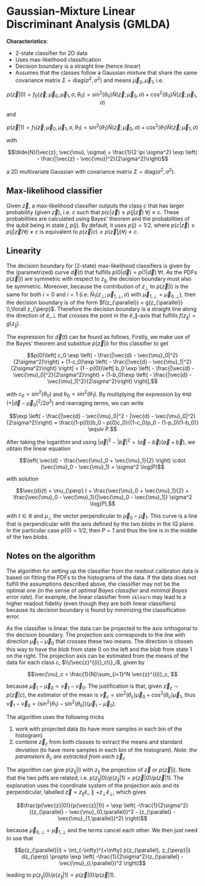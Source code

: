 # Gaussian-Mixture Linear Discriminant Analysis (GMLDA)

**Characteristics**:
- 2-state classifier for 2D data
- Uses max-likelihood classification
- Decision boundary is a straight line (hence *linear*)
- Assumes that the classes follow a Gaussian mixture that share the same covariance matrix $\Sigma=\mathrm{diag}(\sigma^2, \sigma^2)$ and means $\vec{\mu}_0, \vec{\mu}_1$, i.e.
```math
p(\vec{z}|0) = f_0(\vec{z}; \vec{\mu}_0, \vec{\mu}_1, \sigma, \theta_0) = \sin^2(\theta_0)\tilde{N}(\vec{z}; \vec{\mu}_0, \sigma) + 
\cos^2(\theta_0)\tilde{N}(\vec{z}; \vec{\mu}_1, \sigma)
```
and
```math
p(\vec{z}|1) = f_1(\vec{z}; \vec{\mu}_0, \vec{\mu}_1, \sigma, \theta_1) = \sin^2(\theta_1)\tilde{N}(\vec{z}; \vec{\mu}_0, \sigma) + 
\cos^2(\theta_1)\tilde{N}(\vec{z}; \vec{\mu}_1, \sigma)
```
with
```math
\tilde{N}(\vec{z}; \vec{\mu}, \sigma) = \frac{1}{2 \pi \sigma^2} \exp \left( - \frac{|\vec{z} - \vec{\mu}|^2}{2\sigma^2}\right)
```
a 2D multivariate Gaussian with covariance matrix $\Sigma=\mathrm{diag}(\sigma^2, \sigma^2)$. 

## Max-likelihood classifier

Given $\vec{z}$, a max-likelihood classifier outputs the class $c$ that has larger probability (given $\vec{z}$), i.e. $c$ such that $p(c|\vec{z}) \geq p(j|\vec{z}) \;\forall j \neq c$. These probabilities are calculated using Bayes' theorem and the probabilities of the qubit being in state $j$, $p(j)$. By default, it uses $p(j)=1/2$, where $p(c|\vec{z}) \geq p(j|\vec{z}) \forall j \neq c$ is equivalent to $p(\vec{z}|c) \geq p(\vec{z}|j) \forall j \neq c$. 

## Linearity

The decision boundary for (2-state) max-likelihood classifiers is given by the (parametrized) curve $\vec{d}(t)$ that fulfills $p(0|\vec{d}) = p(1|\vec{d}) \;\forall t$. As the PDFs $p(\vec{z}|i)$ are symmetric with respect to $z_{\parallel}$, the decision boundary must also be symmetric. Moreover, because the contribution of $z_{\perp}$ to $p(\vec{z}|i)$ is the same for both $i=0$ and $i=1$ (i.e. $\tilde{N}_1(z_{\perp}; \vec{\mu}_{1,\perp}, \sigma)$ with $\vec{\mu}_{1,\perp}=\vec{\mu}_{0,\perp}$), then the decision boundary is of the form $f(z_{\parallel}) = g(z_{\parallel}) \\;\forall z_{\perp}$. Therefore the decision boundary is a straight line along the direction of $\hat{e}\_{\perp}$ that crosses the point in the $\hat{e}\_{\parallel}$-axis that fulfills $f(z_{\parallel}) = g(z_{\parallel})$. 

The expression for $\vec{d}(t)$ can be found as follows. Firstly, we make use of the Bayes' theorem and substitue $p(\vec{z}|i)$ for this classifier to get
```math 
p(0)\left[ c_0 \exp \left( - \frac{|\vec{d} - \vec{\mu}_0|^2}{2\sigma^2}\right) + (1-c_0)\exp \left( - \frac{|\vec{d} - \vec{\mu}_1|^2}{2\sigma^2}\right) \right] = (1 - p(0))\left[ b_0 \exp \left( - \frac{|\vec{d} - \vec{\mu}_0|^2}{2\sigma^2}\right) + (1-b_0)\exp \left( - \frac{|\vec{d} - \vec{\mu}_1|^2}{2\sigma^2}\right) \right],
```
with $c_0 = \sin^2(\theta_0)$ and $b_0 = \sin^2(\theta_1)$. By multiplying the expression by $\exp(+|\vec{d} - \vec{\mu}_0|^2 / 2\sigma^2)$ and rearraging terms, we can write
```math 
\exp \left( - \frac{|\vec{d} - \vec{\mu}_0|^2 - |\vec{d} - \vec{\mu}_0|^2}{2\sigma^2}\right) = \frac{(1-p(0))b_0 - p(0)c_0}{(1-c_0)p_0 - (1-p_0)(1-b_0)} \equiv P.
```
After taking the logarithm and using $|\vec{a}|^2 - |\vec{b}|^2 = (\vec{a} - \vec{b})(\vec{a} + \vec{b})$, we obtain the linear equation
```math 
\left( \vec{d} - \frac{\vec{\mu}_0 + \vec{\mu}_1}{2} \right) \cdot (\vec{\mu}_0 - \vec{\mu}_1) = \sigma^2 \log(P)
```
with solution
```math 
\vec{d}(t) = \mu_{\perp} t + \frac{\vec{\mu}_0 + \vec{\mu}_1}{2} + \frac{\vec{\mu}_0 - \vec{\mu}_1}{|\vec{\mu}_0 - \vec{\mu}_1|} \sigma^2 \log(P),
```
with $t \in \mathbb{R}$ and $\mu_{\perp}$ the vector perpendicular to $\vec{\mu}_0 - \vec{\mu}_1$. This curve is a line that is perpendicular with the axis defined by the two *blobs* in the IQ plane. In the particular case $p(0) = 1/2$, then $P=1$ and thus the line is in the middle of the two *blobs*. 

## Notes on the algorithm

The algorithm for setting up the classifier from the readout calibraton data is based on fitting the PDFs to the histograms of the data. If the data does not fulfill the assumptions described above, the classifier may not be the optimal one (in the sense of *optimal Bayes classifier* and *minimal Bayes error rate*). For example, the linear classifier from `sklearn` may lead to a higher readout fidelity (even though they are both linear classifiers) because its decision boundary is found by minimizing the classification error. 

As the classifier is linear, the data can be projected to the axis orthogonal to the decision boundary. 
The projection axis corresponds to the line with direction $\vec{\mu}_1 - \vec{\mu}_0$ that crosses these two means. 
The direction is chosen this way to have the *blob* from state 0 on the left and the *blob* from state 1 on the right. 
The projection axis can be estimated from the means of the data for each class $c$, $\\{\vec{z}^{(i)}_c\\}_i$, given by
```math 
\vec{\nu}_c = \frac{1}{N}\sum_{i=1}^N \vec{z}^{(i)}_c, 
```
because $\vec{\mu}_1 - \vec{\mu}_0 \propto \vec{\nu}_1 - \vec{\nu}_0$. The justification is that, given $\vec{z}_c \sim p(\vec{z}|c)$, the estimator of the mean is $\vec{\nu}_c = \sin^2(\theta_c) \vec{\mu}_0 + \cos^2(\theta_c) \vec{\mu}_1$, thus $\vec{\nu}_1 - \vec{\nu}_0 = (\sin^2(\theta_1) - \sin^2(\theta_0)) (\vec{\mu}_1 - \vec{\mu}_0)$. 

The algorithm uses the following tricks
1. work with projected data (to have more samples in each bin of the histogram)
1. combine $\vec{z}_c$ from both classes to extract the means and standard deviation (to have more samples in each bin of the histogram). *Note: the parameters* $\theta_c$ *are extracted from each* $\vec{z}_c$ 

The algorithm can give $p(z_{\parallel}|i)$ with $z_{\parallel}$ the projection of $\vec{z}$ or $p(\vec{z}|i)$. Note that the two pdfs are related, i.e. $p(z_{\parallel}|0) / p(z_{\parallel}|1) = p(\vec{z}|0) / p(\vec{z}|1)$. The explanation uses the coordinate system of the projection axis and its perpendicular, labelled $\vec{z} = z_{\parallel} \hat{e}\_{\parallel} +z_{\perp}\hat{e}_{\perp}$, which gives
```math 
\frac{p(\vec{z}|0)}{p(\vec{z}|1)} = \exp \left( -\frac{1}{2\sigma^2}((z_{\parallel} - \vec{\mu}_{0,\parallel})^2 - (z_{\parallel} - \vec{\mu}_{1,\parallel})^2) \right)
```
because $\vec{\mu}_{0,\perp} = \vec{\mu}_{1,\perp}$ and the terms cancel each other. We then just need to use that
```math
p(z_{\parallel}|i) = \int_{-\infty}^{+\infty} p(z_{\parallel}, z_{\perp}|i) dz_{\perp} \propto \exp \left( -\frac{1}{2\sigma^2}(z_{\parallel} - \vec{\mu}_{i,\parallel})^2 \right)
```
leading to $p(z_{\parallel}|0) / p(z_{\parallel}|1) = p(\vec{z}|0) / p(\vec{z}|1)$. 
